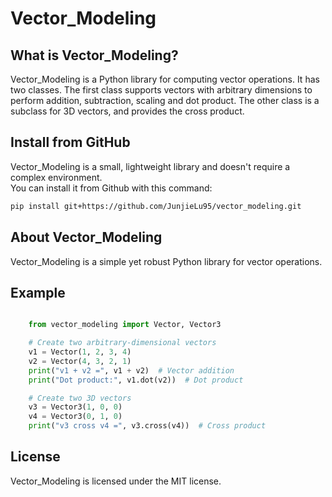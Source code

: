 # Vector_Modeling

## What is Vector_Modeling?

Vector_Modeling is a Python library for computing vector operations. 
It has two classes. 
The first class supports vectors with arbitrary dimensions to perform addition, subtraction, scaling and dot product.
The other class is a subclass for 3D vectors, and provides the cross product.

## Install from GitHub

Vector_Modeling is a small, lightweight library and doesn't require a complex environment.  
You can install it from Github with this command:

```sh
pip install git+https://github.com/JunjieLu95/vector_modeling.git
```

## About Vector_Modeling

Vector_Modeling is a simple yet robust Python library for vector operations.

## Example

``` python

    from vector_modeling import Vector, Vector3

    # Create two arbitrary-dimensional vectors
    v1 = Vector(1, 2, 3, 4)
    v2 = Vector(4, 3, 2, 1)
    print("v1 + v2 =", v1 + v2)  # Vector addition
    print("Dot product:", v1.dot(v2))  # Dot product

    # Create two 3D vectors
    v3 = Vector3(1, 0, 0)
    v4 = Vector3(0, 1, 0)
    print("v3 cross v4 =", v3.cross(v4))  # Cross product
```

## License

Vector_Modeling is licensed under the MIT license.
